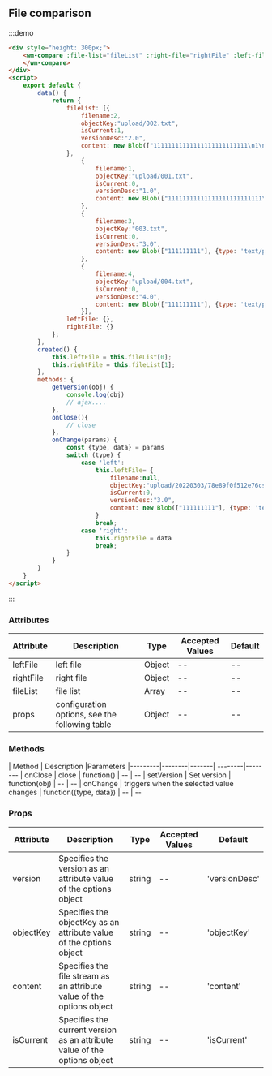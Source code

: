 ## File comparison

:::demo

```html
<div style="height: 300px;">
    <wm-compare :file-list="fileList" :right-file="rightFile" :left-file="leftFile" @setVersion="getVersion" @onChange="onChange" @onClose="onClose">
    </wm-compare>
</div>
<script>
    export default {
        data() {
            return {
                fileList: [{
                    filename:2,
                    objectKey:"upload/002.txt",
                    isCurrent:1,
                    versionDesc:"2.0",
                    content: new Blob(["11111111111111111111111111\n1\n1\n1\n1\n1\n1\n1\n1\n1\n1\n1\n1\n1\n1\n1"], {type: 'text/plain'}),
                },
                    {
                        filename:1,
                        objectKey:"upload/001.txt",
                        isCurrent:0,
                        versionDesc:"1.0",
                        content: new Blob(["11111111111111111111111111\n1\n1\n1\n1\n1\n1\n1\n1\n1\n1\n1\n1\n1\n1\n1"], {type: 'text/plain'}),
                    },
                    {
                        filename:3,
                        objectKey:"003.txt",
                        isCurrent:0,
                        versionDesc:"3.0",
                        content: new Blob(["111111111"], {type: 'text/plain'}),
                    },
                    {
                        filename:4,
                        objectKey:"upload/004.txt",
                        isCurrent:0,
                        versionDesc:"4.0",
                        content: new Blob(["111111111"], {type: 'text/plain'}),
                    }],
                leftFile: {},
                rightFile: {}
            };
        },
        created() {
            this.leftFile = this.fileList[0];
            this.rightFile = this.fileList[1];
        },
        methods: {
            getVersion(obj) {
                console.log(obj)
                // ajax....
            },
            onClose(){
                // close
            },
            onChange(params) {
                const {type, data} = params
                switch (type) {
                    case 'left':
                        this.leftFile= {
                            filename:null,
                            objectKey:"upload/20220303/78e89f0f512e76csdafc30b3fd6075c1b432.txt",
                            isCurrent:0,
                            versionDesc:"3.0",
                            content: new Blob(["111111111"], {type: 'text/plain'}),
                        }
                        break;
                    case 'right':
                        this.rightFile = data
                        break;
                }
            }
        }
    }
</script>
```

:::

### Attributes

| Attribute | Description | Type | Accepted Values | Default
|---------|--------|-------| --------|--------
| leftFile | left file | Object | -- | --
| rightFile | right file | Object |-- | --
| fileList | file list | Array |-- | --
| props | configuration options, see the following table | Object |-- | --

### Methods

| Method | Description |Parameters
|---------|--------|-------| --------|--------
| onClose | close  | function() | -- | --
| setVersion | Set version  | function(obj) | -- | --
| onChange | triggers when the selected value changes  | function({type, data}) | -- | --

### Props

| Attribute | Description | Type | Accepted Values | Default
|---------|--------|-------| --------|--------
| version | Specifies the version as an attribute value of the options object |string |-- | 'versionDesc'
| objectKey | Specifies the objectKey as an attribute value of the options object |string |-- | 'objectKey'
| content | Specifies the file stream as an attribute value of the options object |string |-- | 'content'
| isCurrent | Specifies the current version as an attribute value of the options object |string |-- | 'isCurrent'



